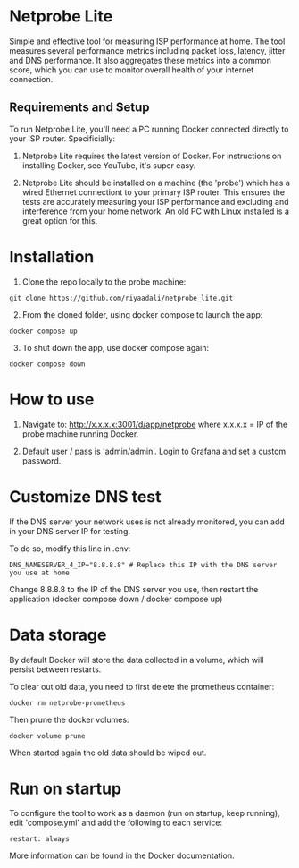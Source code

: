 # Netprobe Lite

Simple and effective tool for measuring ISP performance at home. The tool measures several performance metrics including packet loss, latency, jitter and DNS performance. It also aggregates these metrics into a common score, which you can use to monitor overall health of your internet connection.

## Requirements and Setup

To run Netprobe Lite, you'll need a PC running Docker connected directly to your ISP router. Specificially:

1. Netprobe Lite requires the latest version of Docker. For instructions on installing Docker, see YouTube, it's super easy.

2. Netprobe Lite should be installed on a machine (the 'probe') which has a wired Ethernet connectiont to your primary ISP router. This ensures the tests are accurately measuring your ISP performance and excluding and interference from your home network. An old PC with Linux installed is a great option for this.

# Installation

1. Clone the repo locally to the probe machine:

```
git clone https://github.com/riyaadali/netprobe_lite.git
```

2. From the cloned folder, using docker compose to launch the app:

```
docker compose up
```

3. To shut down the app, use docker compose again:

```
docker compose down
```

# How to use

1. Navigate to: http://x.x.x.x:3001/d/app/netprobe where x.x.x.x = IP of the probe machine running Docker.

2. Default user / pass is 'admin/admin'. Login to Grafana and set a custom password.

# Customize DNS test

If the DNS server your network uses is not already monitored, you can add in your DNS server IP for testing.

To do so, modify this line in .env:

```
DNS_NAMESERVER_4_IP="8.8.8.8" # Replace this IP with the DNS server you use at home
```

Change 8.8.8.8 to the IP of the DNS server you use, then restart the application (docker compose down / docker compose up)

# Data storage

By default Docker will store the data collected in a volume, which will persist between restarts.

To clear out old data, you need to first delete the prometheus container:

```
docker rm netprobe-prometheus
```

Then prune the docker volumes:

```
docker volume prune
```

When started again the old data should be wiped out.

# Run on startup

To configure the tool to work as a daemon (run on startup, keep running), edit 'compose.yml' and add the following to each service:

```
restart: always
```

More information can be found in the Docker documentation.

